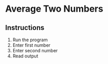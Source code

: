 # Average Two Numbers

## Instructions
1. Run the program
2. Enter first number
3. Enter second number
4. Read output
